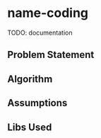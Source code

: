 # name-coding
TODO: documentation

## Problem Statement

## Algorithm 

## Assumptions

## Libs Used
